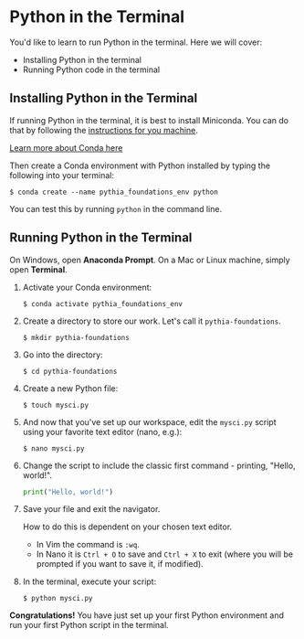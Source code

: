 # Python in the Terminal

You'd like to learn to run Python in the terminal. Here we will cover:

- Installing Python in the terminal
- Running Python code in the terminal

## Installing Python in the Terminal

If running Python in the terminal, it is best to install Miniconda. You can do that by following the [instructions for you machine](https://docs.conda.io/en/latest/miniconda.html).

[Learn more about Conda here](conda.md)

Then create a Conda environment with Python installed by typing the following into your terminal:

```
$ conda create --name pythia_foundations_env python
```

You can test this by running `python` in the command line.

## Running Python in the Terminal

On Windows, open **Anaconda Prompt**. On a Mac or Linux machine, simply open **Terminal**.

1. Activate your Conda environment:

   ```
   $ conda activate pythia_foundations_env
   ```

2. Create a directory to store our work. Let's call it `pythia-foundations`.

   ```
   $ mkdir pythia-foundations
   ```

3. Go into the directory:

   ```
   $ cd pythia-foundations
   ```

4. Create a new Python file:

   ```
   $ touch mysci.py
   ```

5. And now that you've set up our workspace, edit the `mysci.py` script using your favorite text editor (nano, e.g.):

   ```
   $ nano mysci.py
   ```

6. Change the script to include the classic first command - printing, "Hello, world!".

   ```python
   print("Hello, world!")
   ```

7. Save your file and exit the navigator.

   How to do this is dependent on your chosen text editor.

   - In Vim the command is `:wq`.
   - In Nano it is `Ctrl + O` to save and `Ctrl + X` to exit (where you will be prompted if you want to save it, if modified).

8. In the terminal, execute your script:

   ```
   $ python mysci.py
   ```

**Congratulations!** You have just set up your first Python environment and run your first Python script in the terminal.
